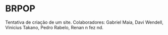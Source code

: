 # BRPOP
Tentativa de criação de um site.
Colaboradores: Gabriel Maia, Davi Wendell, Vinicius Takano, Pedro Rabelo, Renan n fez nd.
